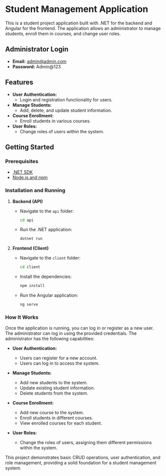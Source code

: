 # Student Management Application

This is a student project application built with .NET for the backend and Angular for the frontend. The application allows an administrator to manage students, enroll them in courses, and change user roles.

## Administrator Login
- **Email:** admin@admin.com
- **Password:** Admin@123

## Features
- **User Authentication:**
  - Login and registration functionality for users.
- **Manage Students:**
  - Add, delete, and update student information.
- **Course Enrollment:**
  - Enroll students in various courses.
- **User Roles:**
  - Change roles of users within the system.

## Getting Started

### Prerequisites
- [.NET SDK](https://dotnet.microsoft.com/download)
- [Node.js and npm](https://nodejs.org/)

### Installation and Running

1. **Backend (API)**
    - Navigate to the `api` folder:
      ```sh
      cd api
      ```
    - Run the .NET application:
      ```sh
      dotnet run
      ```

2. **Frontend (Client)**
    - Navigate to the `client` folder:
      ```sh
      cd client
      ```
    - Install the dependencies:
      ```sh
      npm install
      ```
    - Run the Angular application:
      ```sh
      ng serve
      ```

### How It Works

Once the application is running, you can log in or register as a new user. The administrator can log in using the provided credentials. The administrator has the following capabilities:

- **User Authentication:**
  - Users can register for a new account.
  - Users can log in to access the system.

- **Manage Students:**
  - Add new students to the system.
  - Update existing student information.
  - Delete students from the system.

- **Course Enrollment:**
  - Add new course to the system.
  - Enroll students in different courses.
  - View enrolled courses for each student.

- **User Roles:**
  - Change the roles of users, assigning them different permissions within the system.

This project demonstrates basic CRUD operations, user authentication, and role management, providing a solid foundation for a student management system.
